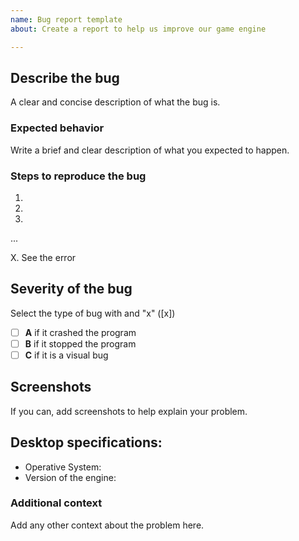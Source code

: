 ```yaml
---
name: Bug report template
about: Create a report to help us improve our game engine

---
```


## Describe the bug
A clear and concise description of what the bug is.

### Expected behavior
Write a brief and clear description of what you expected to happen.

### Steps to reproduce the bug
1.
2. 
3. 

...

X. See the error

## Severity of the bug
Select the type of bug with and "x" ([x])

- [ ] **A** if it crashed the program
- [ ] **B** if it stopped the program
- [ ] **C** if it is a visual bug

## Screenshots
If you can, add screenshots to help explain your problem.

## Desktop specifications:
 - Operative System: 
 - Version of the engine:

### Additional context
Add any other context about the problem here.
